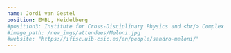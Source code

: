 ```yaml
---
name: Jordi van Gestel
position: EMBL, Heidelberg
#position3: Institute for Cross-Disciplinary Physics and <br/> Complex Systems
#image_path: /new_imgs/attendees/Meloni.jpg
#website: "https://ifisc.uib-csic.es/en/people/sandro-meloni/"
---
```

